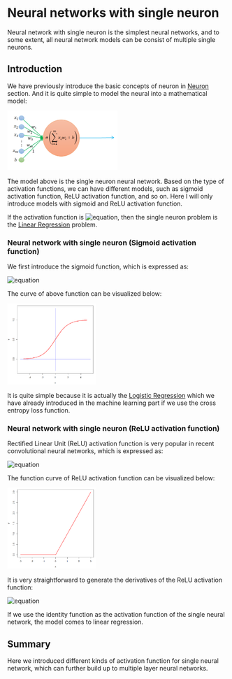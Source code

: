 # Neural networks with single neuron

Neural network with single neuron is the simplest neural networks, and to some extent, all neural network models can be consist of multiple single neurons.

## Introduction

We have previously introduce the basic concepts of neuron in [Neuron](https://github.com/chenxingwei/deep_learning_from_scratch/blob/master/algorithm/1.neurons.md) section. And it is quite simple to model the neural into a mathematical model:

<img src="https://github.com/chenxingwei/deep_learning_from_scratch/blob/master/images/neuron003.png" width="50%" height="50%">

The model above is the single neuron neural network. Based on the type of activation functions, we can have different models, such as sigmoid activation function, ReLU activation function, and so on. Here I will only introduce models with sigmoid and ReLU activation function.

If the activation function is ![equation](http://latex.codecogs.com/gif.latex?\sigma(x)=x), then the single neuron problem is the [Linear Regression](https://github.com/chenxingwei/machine_learning_from_scratch/blob/master/algorithm/1.linearRegression.md) problem.

### Neural network with single neuron (Sigmoid activation function)

We first introduce the sigmoid function, which is expressed as:

![equation](http://latex.codecogs.com/gif.latex?\sigma(x)=\frac{1}{1+e^{-x}})

The curve of above function can be visualized below:

<img src="https://github.com/chenxingwei/deep_learning_from_scratch/blob/master/images/004.png" width="40%" height="40%">

It is quite simple because it is actually the [Logistic Regression](https://github.com/chenxingwei/machine_learning_from_scratch/blob/master/algorithm/3.logisticRegression.md) which we have already introduced in the machine learning part if we use the cross entropy loss function. 

### Neural network with single neuron (ReLU activation function)

Rectified Linear Unit (ReLU) activation function is very popular in recent convolutional neural networks, which is expressed as:

![equation](http://latex.codecogs.com/gif.latex?\sigma(x)=\left\\{\begin{matrix}x,x\ge{0}\\\0,x<{0}\end{matrix}\right.)

The function curve of ReLU activation function can be visualized below:

<img src="https://github.com/chenxingwei/deep_learning_from_scratch/blob/master/images/005.png" width="40%" height="40%">

It is very straightforward to generate the derivatives of the ReLU activation function:

![equation](http://latex.codecogs.com/gif.latex?\frac{\partial\sigma(x)}{\partial{x}}=\left\\{\begin{matrix}1,x\ge{0}\\\0,x<{0}\end{matrix}\right.)

If we use the identity function as the activation function of the single neural network, the model comes to linear regression.

## Summary

Here we introduced different kinds of activation function for single neural network, which can further build up to multiple layer neural networks.

